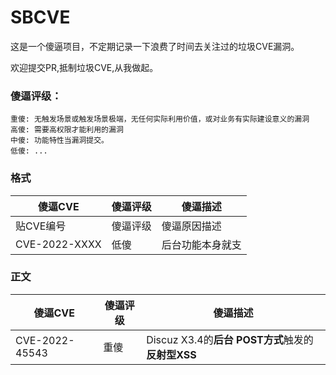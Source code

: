 # SBCVE
这是一个傻逼项目，不定期记录一下浪费了时间去关注过的垃圾CVE漏洞。

欢迎提交PR,抵制垃圾CVE,从我做起。

### 傻逼评级：
```
重傻: 无触发场景或触发场景极端，无任何实际利用价值，或对业务有实际建设意义的漏洞
高傻: 需要高权限才能利用的漏洞
中傻: 功能特性当漏洞提交。
低傻: ...
```

### 格式

|  傻逼CVE   | 傻逼评级  | 傻逼描述  |
|  ----  | ----  | ----  |
| 贴CVE编号| 傻逼评级 | 傻逼原因描述 |
| CVE-2022-XXXX| 低傻 | 后台功能本身就支 |

### 正文
|  傻逼CVE   | 傻逼评级  | 傻逼描述  |
|  ----  | ----  | ----  |
| CVE-2022-45543| 重傻 | Discuz X3.4的**后台** **POST方式**触发的**反射型XSS** |

